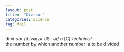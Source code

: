 ```yaml
---
layout: post
title:  "Divisor"
categories: science
tag: fail
---
```

<DIV style="MARGIN: 0px 0px 5px">di<B>·</B>vi<B>·</B>sor /dɪˈvaɪzə US -ər/ <I>n</I> [C] <I>technical</I> <BR>the number by which another number is to be divided</DIV>
